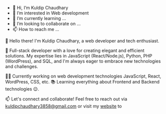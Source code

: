 - 👋 Hi, I’m Kuldip Chaudhary
- 👀 I’m interested in Web development
- 🌱 I’m currently learning ...
- 💞️ I’m looking to collaborate on ...
- 📫 How to reach me ...

<!---
KMchaudhary/KMchaudhary is a ✨ special ✨ repository because its `README.md` (this file) appears on your GitHub profile.
You can click the Preview link to take a look at your changes.
--->

👋 Hello there! I'm Kuldip Chaudhary, a web developer and tech enthusiast.

🚀 Full-stack developer with a love for creating elegant and efficient solutions. My expertise lies in JavaScript (React/Node.js), Python, PHP (WordPress), and SQL, and I'm always eager to embrace new technologies and challenges.

👨‍💻 Currently working on web development technologies JavaScript, React, WordPress, CSS, etc.
📚 Learning everything about Frontend and Backend technologies 😉.

📫 Let's connect and collaborate! Feel free to reach out via [kuldipchaudhary3858@gmail.com](kuldipchaudhary3858@gmail.com) or visit my [website](https://kmchaudhary.vercel.app/) to

